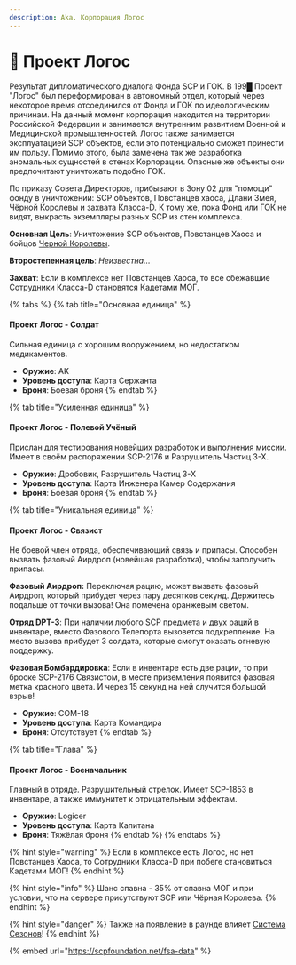 ```yaml
---
description: Aka. Корпорация Логос
---
```


# 👤 Проект Логос

Результат дипломатического диалога Фонда SCP и ГОК. В 199█ Проект "Логос" был переформирован в автономный отдел, который через некоторое время отсоединился от Фонда и ГОК по идеологическим причинам. На данный момент корпорация находится на территории Российской Федерации и занимается внутренним развитием Военной и Медицинской промышленностей. Логос также занимается эксплуатацией SCP объектов, если это потенциально сможет принести им пользу. Помимо этого, была замечена так же разработка аномальных сущностей в стенах Корпорации. Опасные же объекты они предпочитают уничтожать подобно ГОК.

По приказу Совета Директоров, прибывают в Зону 02 для "помощи" фонду в уничтожении: SCP объектов, Повстанцев хаоса, Длани Змея, Чёрной Королевы и захвата Класса-D. К тому же, пока Фонд или ГОК не видят, выкрасть экземпляры разных SCP из стен комплекса.

**Основная Цель**: Уничтожение SCP объектов, Повстанцев Хаоса и бойцов [Черной Королевы](black-queen.md).

**Второстепенная цель**: _Неизвестна…_

**Захват**: Если в комплексе нет Повстанцев Хаоса, то все сбежавшие Сотрудники Класса-D становятся Кадетами МОГ.

{% tabs %}
{% tab title="Основная единица" %}
#### Проект Логос - Солдат

Сильная единица с хорошим вооружением, но недостатком медикаментов.

* **Оружие**: AK
* **Уровень доступа**: Карта Сержанта
* **Броня**: Боевая броня
{% endtab %}

{% tab title="Усиленная единица" %}
#### Проект Логос - Полевой Учёный

Прислан для тестирования новейших разработок и выполнения миссии. Имеет в своём распоряжении SCP-2176 и Разрушитель Частиц 3-Х.

* **Оружие**: Дробовик, Разрушитель Частиц 3-Х
* **Уровень доступа**: Карта Инженера Камер Содержания
* **Броня**: Боевая броня
{% endtab %}

{% tab title="Уникальная единица" %}
#### Проект Логос - Связист

Не боевой член отряда, обеспечивающий связь и припасы. Способен вызвать фазовый Аирдроп (новейшая разработка), чтобы заполучить припасы.

**Фазовый Аирдроп:** Переключая рацию, может вызвать фазовый Аирдроп, который прибудет через пару десятков секунд. Держитесь подальше от точки вызова! Она помечена оранжевым светом.

**Отряд DPT-3**: При наличии любого SCP предмета и двух раций в инвентаре, вместо Фазового Телепорта вызовется подкрепление. На место вызова прибудет 3 солдата, которые смогут оказать огневую поддержку.

**Фазовая Бомбардировка**: Если в инвентаре есть две рации, то при броске SCP-2176 Связистом, в месте приземления появится фазовая метка красного цвета. И через 15 секунд на ней случится большой взрыв!

* **Оружие**: COM-18
* **Уровень доступа**: Карта Командира
* **Броня**: Отсутствует
{% endtab %}

{% tab title="Глава" %}
#### Проект Логос - Военачальник

Главный в отряде. Разрушительный стрелок. Имеет SCP-1853 в инвентаре, а также иммунитет к отрицательным эффектам.

* **Оружие**: Logicer
* **Уровень доступа**: Карта Капитана
* **Броня**: Тяжёлая броня
{% endtab %}
{% endtabs %}

{% hint style="warning" %}
Если в комплексе есть Логос, но нет Повстанцев Хаоса, то Сотрудники Класса-D при побеге становиться Кадетами МОГ!
{% endhint %}

{% hint style="info" %}
Шанс спавна - 35% от спавна МОГ и при условии, что на сервере присутствуют SCP или Чёрная Королева.
{% endhint %}

{% hint style="danger" %}
Также на появление в раунде влияет [Система Сезонов](../../server-systems/seasons-system.md)!
{% endhint %}

{% embed url="https://scpfoundation.net/fsa-data" %}
